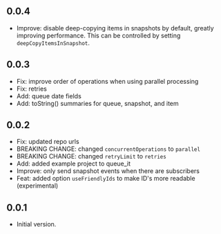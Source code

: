 ## 0.0.4

* Improve: disable deep-copying items in snapshots by default, greatly improving performance.  This can be controlled by setting `deepCopyItemsInSnapshot`.
## 0.0.3

* Fix: improve order of operations when using parallel processing
* Fix: retries
* Add: queue date fields
* Add: toString() summaries for queue, snapshot, and item

## 0.0.2

* Fix: updated repo urls
* BREAKING CHANGE: changed `concurrentOperations` to `parallel`
* BREAKING CHANGE: changed `retryLimit` to `retries`
* Add: added example project to queue_it
* Improve: only send snapshot events when there are subscribers
* Feat: added option `useFriendlyIds` to make ID's more readable (experimental)

## 0.0.1

* Initial version.
